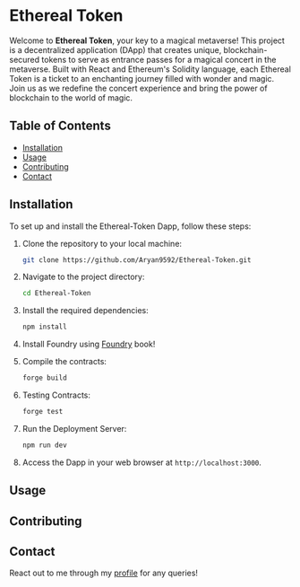 # Ethereal Token

Welcome to **Ethereal Token**, your key to a magical metaverse! This project is a decentralized application (DApp) that creates unique, blockchain-secured tokens to serve as entrance passes for a magical concert in the metaverse. Built with React and Ethereum's Solidity language, each Ethereal Token is a ticket to an enchanting journey filled with wonder and magic. Join us as we redefine the concert experience and bring the power of blockchain to the world of magic.

## Table of Contents

- [Installation](#installation)
- [Usage](#usage)
- [Contributing](#contributing)
- [Contact](#contact)

## Installation

To set up and install the Ethereal-Token Dapp, follow these steps:

1. Clone the repository to your local machine:

    ```bash
    git clone https://github.com/Aryan9592/Ethereal-Token.git
    ```

2. Navigate to the project directory:

    ```bash
    cd Ethereal-Token
    ```

3. Install the required dependencies:

    ```bash
    npm install
    ```

4. Install Foundry using [Foundry](https://book.getfoundry.sh/getting-started/installation) book!

5. Compile the contracts:

    ```bash
    forge build
    ```

6. Testing Contracts:

    ```bash
    forge test
    ```

7. Run the Deployment Server:

    ```bash
    npm run dev
    ```

8. Access the Dapp in your web browser at `http://localhost:3000`.

## Usage

## Contributing

## Contact

React out to me through my [profile](https://github.com/Aryan9592) for any queries!

